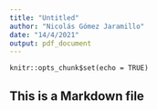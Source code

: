 ```yaml
---
title: "Untitled"
author: "Nicolás Gómez Jaramillo"
date: "14/4/2021"
output: pdf_document
---
```


```{r setup, include=FALSE}
knitr::opts_chunk$set(echo = TRUE)
```

## This is a Markdown file